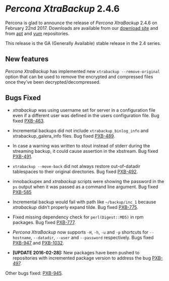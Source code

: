 # *Percona XtraBackup* 2.4.6

Percona is glad to announce the release of *Percona XtraBackup* 2.4.6
on February 22nd 2017. Downloads are available from our [download site](http://www.percona.com/downloads/XtraBackup/) and from [apt](../../installation/apt_repo.md#apt-repo) and [yum](../../installation/yum_repo.md#yum-repo) repositories.

This release is the GA (Generally Available) stable release in the 2.4
series.

## New features

*Percona XtraBackup* has implemented new
`xtrabackup --remove-original` option that can be used to remove the
encrypted and compressed files once they’ve been decrypted/decompressed.

## Bugs Fixed

* *xtrabackup* was using username set for server in a configuration file even if
a different user was defined in the users configuration file. Bug fixed
[PXB-463](https://jira.percona.com/browse/PXB-463).

* Incremental backups did not include `xtrabackup_binlog_info` and
xtrabackup_galera_info files. Bug fixed [PXB-489](https://jira.percona.com/browse/PXB-489).

* In case a warning was written to stout instead of stderr during the streaming
backup, it could cause assertion in the xbstream. Bug fixed [PXB-491](https://jira.percona.com/browse/PXB-491).

* `xtrabackup --move-back` did not always restore out-of-datadir
tablespaces to their original directories. Bug fixed [PXB-492](https://jira.percona.com/browse/PXB-492).

* innobackupex and *xtrabackup* scripts were showing the password in the
`ps` output when it was passed as a command line argument. Bug fixed
[PXB-585](https://jira.percona.com/browse/PXB-585)

* Incremental backup would fail with path like `~/backup/inc_1`
because *xtrabackup* didn’t properly expand tilde. Bug fixed [PXB-775](https://jira.percona.com/browse/PXB-775).

* Fixed missing dependency check for `perl(Digest::MD5)` in rpm packages. Bug
fixed [PXB-777](https://jira.percona.com/browse/PXB-777).

* *Percona XtraBackup* now supports `-H`, `-h`, `-u` and `-p` shortcuts
for `--hostname`, `--datadir`, `--user` and `--password` respectively.
Bugs fixed [PXB-947](https://jira.percona.com/browse/PXB-947) and [PXB-1032](https://jira.percona.com/browse/PXB-1032).

* **[UPDATE 2016-02-28]:** New packages have been pushed to repositories with
incremented package version to address the bug [PXB-497](https://jira.percona.com/browse/PXB-497).

Other bugs fixed: [PXB-945](https://jira.percona.com/browse/PXB-945).

